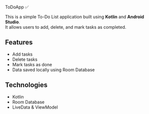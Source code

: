  ToDoApp ✅

This is a simple To-Do List application built using **Kotlin** and **Android Studio**.  
It allows users to add, delete, and mark tasks as completed.

## Features
- Add tasks
- Delete tasks
- Mark tasks as done
- Data saved locally using Room Database

## Technologies
- Kotlin
- Room Database
- LiveData & ViewModel
